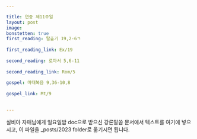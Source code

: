 ```yaml
---

title: 연중 제11주일
layout: post 
image: 
bonstetten: true
first_reading: 탈출기 19,2-6ㄱ
 
first_reading_link: Ex/19
 
second_reading: 로마서 5,6-11
 
second_reading_link: Rom/5
 
gospel: 마태복음 9,36-10,8
 
gospel_link: Mt/9
 

---
```



실비아 자매님에게 일요일밤 doc으로 받으신
강론말씀 문서에서
텍스트를 여기에 넣으시고,
이 파일을 _posts/2023 folder로 옮기시면 됩니다.
